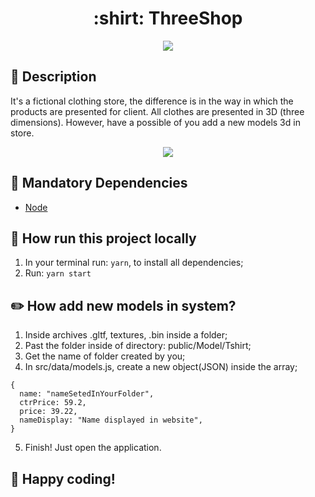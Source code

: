 <h1 align="center">:shirt: ThreeShop</h1>
  <p align="center">
    <a href="https://opensource.org/licenses/MIT">
       <img src="https://img.shields.io/badge/License-MIT-yellow.svg" />
    </a>
  </p>
  
## :page_with_curl: Description 
It's a fictional clothing store, the difference is in the way in which the products are presented for client. All clothes are presented in 3D (three dimensions).
However, have a possible of you add a new models 3d in store.

<p align="center">
  <img src="https://www.iphouse.com.br/blog/wp-content/uploads/2017/04/O-QUE-E-ECOMMERCE.jpg" />
</p>

## :eyes: Mandatory Dependencies
- [Node](https://nodejs.org/en/)

## :running: How run this project locally

1. In your terminal run: ```yarn```, to install all dependencies;
2. Run: ```yarn start```

## :pencil2: How add new models in system?

1. Inside archives .gltf, textures, .bin inside a folder;
2. Past the folder inside of directory: public/Model/Tshirt;
3. Get the name of folder created by you;
4. In src/data/models.js, create a new object(JSON) inside the array;
```
{
  name: "nameSetedInYourFolder",
  ctrPrice: 59.2,
  price: 39.22,
  nameDisplay: "Name displayed in website",
}
```
5. Finish! Just open the application.

## :tada: Happy coding!
